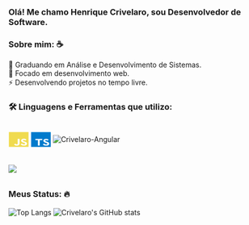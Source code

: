 ### Olá! Me chamo Henrique Crivelaro, sou Desenvolvedor de Software.

### Sobre mim: ☕

📖 Graduando em Análise e Desenvolvimento de Sistemas.<br>
📗 Focado em desenvolvimento web.<br>
⚡ Desenvolvendo projetos no tempo livre.

### :hammer_and_wrench: Linguagens e Ferramentas que utilizo:

<div style="display: inline_block; margin-bottom: 35px;"><br>
  <img align="center" alt="Crivelaro-Js" height="30" width="40" src="https://raw.githubusercontent.com/devicons/devicon/master/icons/javascript/javascript-plain.svg">
  <img align="center" alt="Crivelaro-Ts" height="30" width="40" src="https://raw.githubusercontent.com/devicons/devicon/master/icons/typescript/typescript-plain.svg">
  <img align="center" alt="Crivelaro-Angular" height="30" width="40" src="https://cdn.jsdelivr.net/gh/devicons/devicon@latest/icons/angular/angular-original.svg" />     
</div>

<div> 
  <a href="https://www.linkedin.com/in/henrique-crivelaro-072025215/" target="_blank">
    <img src="https://img.shields.io/badge/-LinkedIn-%230077B5?style=for-the-badge&logo=linkedin&logoColor=white" target="_blank">
  </a> 
</div>

##

### Meus Status: :fire:

<img align="center" width="100%" height="400px" src="https://github-readme-stats.vercel.app/api/top-langs/?username=crivelarohenrique" alt="Top Langs">
<img align="center" width="100%" height="300px" src="https://github-readme-stats.vercel.app/api?username=crivelarohenrique" alt="Crivelaro's GitHub stats">

##

